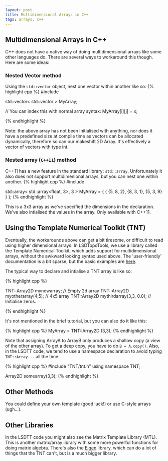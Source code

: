 ```yaml
---
layout: post
title: Multidimensional Arrays in C++
tags: arrays, c++
---
```


## Multidimensional Arrays in C++
C++ does not have a native way of doing multidimensional arrays like some other languages do. There are several ways to workaround this though. Here are some ideas:

### Nested Vector method
Using the `std::vector` object, nest one vector within another like so:
{% highlight cpp %}
#include <vector>

std::vector< std::vector<int> > MyArray;

// You can index this with normal array syntax:
MyArray[i][j] = x;

{% endhighlight %}

Note: the above array has not been initialised with anything, nor does it have a predefined size at compile time as vectors can be allocated dynamically, therefore so can our makeshift 2D Array. It's effectively a vector of vectors with type int.

### Nested array (`C++11`) method
C++11 has a new feature in the standard library: `std::array`. Unfortunately it also does not support multidimenional arrays, but you can nest one within another.
{% highlight cpp %}
#include <array>

std::array< std::array<float, 3>, 3 > MyArray  = { { {5, 8, 2}, {8, 3, 1}, {5, 3, 9} } };
{% endhighlight %}

This is a 3x3 array as we've specified the dimensions in the declaration. We've also intialised the values in the array. Only available with C++11.


## Using the Template Numerical Toolkit (TNT)
Eventually, the workarounds above can get a bit tiresome, or difficult to read using higher dimensional arrays. In LSDTopoTools, we use a library called the Template Numerical Toolkit, which adds support for multidimensional arrays, without the awkward looking syntax used above. The 'user-friendly' documentation is a bit sparse, but the basic examples are [here](http://math.nist.gov/tnt/examples.html). 

The typical way to declare and intialise a TNT array is like so:

{% highlight cpp %}

TNT::Array2D <float> mynewarray;  // Empty 2d array
TNT::Array2D <float> myotherarray(4,5);  // 4x5 array
TNT::Array2D <float> mythirdarray(3,3, 0.0); // Initialise zeros.

{% endhighlight %}

It's not mentioned in the brief tutorial, but you can also do it like this:

{% highlight cpp %}
MyArray = TNT::Array2D <float> (3,3);
{% endhighlight %}

Note that assigning ArrayA to ArrayB only produces a shallow copy (a view of the other array). To get a deep copy, you have to do `B = A.copy()`. Also, in the LSDTT code, we tend to use a namespace declaration to avoid typing `TNT::Array...` all the time:

{% highlight cpp %}
#include "TNT/tnt.h"
using namespace TNT;

Array2D <int> somearray(3,3);
{% endhighlight %}

## Other Methods
You could define your own template (good luck!) or use C-style arrays (ugh...).

## Other Libraries
In the LSDTT code you might also see the Matrix Template Library (MTL). This is another matrix/array library with some more powerful functions for doing matrix algebra. There's also the [Eigen](http://eigen.tuxfamily.org/dox/) library, which can do a lot of things that the TNT can't, but is a much bigger library.




